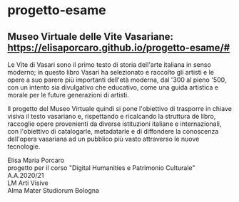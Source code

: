 # progetto-esame
## Museo Virtuale delle Vite Vasariane: https://elisaporcaro.github.io/progetto-esame/#

Le Vite di Vasari sono il primo testo di storia dell'arte italiana in senso moderno; in questo libro Vasari ha selezionato e raccolto gli artisti e le opere a suo parere più importanti dell'età moderna, dal '300 al pieno '500, con un intento sia divulgativo che educativo, come una guida artistica e morale per le future generazioni di artisti.

Il progetto del Museo Virtuale quindi si pone l'obiettivo di trasporre in chiave visiva il testo vasariano e, rispettando e ricalcando la struttura de libro, raccoglie opere provenienti da diverse istituzioni italiane e internazionali, con l'obiettivo di catalogarle, metadatarle e di diffondere la conoscenza dell'opera vasariana ad un pubblico più vasto attraverso le nuove tecnologie.

Elisa Maria Porcaro <br/>
progetto per il corso "Digital Humanities e Patrimonio Culturale" A.A.2020/21 <br/>
LM Arti Visive</br>
Alma Mater Studiorum Bologna
